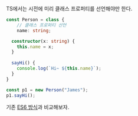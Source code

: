 TS에서는 시전에 미리 클래스 프로퍼티를 선언해야만 한다.

```typescript
const Person = class {
    // 클래스 프로퍼티 선언
    name: string;

  constructor(x: string) {
  	this.name = x;
  }
  
  sayHi() {
  	console.log(`Hi~ ${this.name}`);
  }
}

const p1 = new Person("James");
p1.sayHi();
```
기존 <a href="https://github.com/TaekGeunLee/study_frontEnd/blob/master/B3/6/6-1.md">ES6 방식</a>과 비교해보자.